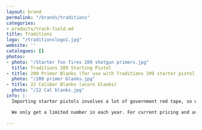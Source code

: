 ```yaml
---
layout: brand
permalink: "/brands/traditions"
categories:
- products/track-field.md
title: Traditions
logo: "/traditionslogo1.jpg"
website: ''
catalogues: []
photos:
- photo: "/Starter fun fires 209 shotgun primers.jpg"
  title: Traditions 209 Starting Pistol
- title: 209 Primer Blanks (for use with Traditions 209 starter pistol)
  photo: "/209 primer blanks.jpg"
- title: 22 Caliber Blanks (acorn blanks)
  photo: "/22 Cal blanks.jpg"
info: |-
  Importing starter pistols involves a lot of government red tape, so we have connected with a supplier who is able to get **Traditions Starter Pistols and Blanks** in for us, taking care of that process.

  We only get a limited number in each year. For current pricing and availability please check our [Promotions page](https://balticathletics.com/promotions/).

---
```

